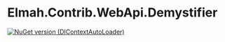 # Elmah.Contrib.WebApi.Demystifier

[![NuGet version (DIContextAutoLoader)](https://img.shields.io/nuget/v/DIContextAutoLoader.svg?style=flat-square)](https://www.nuget.org/packages/DIContextAutoLoader/)

<!--
ElmahExceptionLogger for WebAPI using [Ben.Demystifier](https://github.com/benaadams/Ben.Demystifier) for high performance understanding for stack traces

For more information about Ben.Demystifier: https://github.com/benaadams/Ben.Demystifier

# Package Manager

```
    Install-Package Elmah.Contrib.WebApi.Demystifier
```

# Usage
```csharp
public static class WebApiConfig
{
    public static void Register(HttpConfiguration config)
    {
        config.Services.Add(typeof(IExceptionLogger), new ElmahDemystifierExceptionLogger());
 
        ...
    }
}
```

# Acknowledgements
Just a copy of [elmah-contrib-webapi](https://github.com/rdingwall/elmah-contrib-webapi)'s [ElmahExceptionLogger](https://github.com/rdingwall/elmah-contrib-webapi/blob/master/src/Elmah.Contrib.WebApi/ElmahExceptionLogger.cs) using [Ben.Demystifier](https://github.com/benaadams/Ben.Demystifier)

# License

As a derivative work of elmah-contrib-webapi, this library is available under the same [MS-PL license](http://www.opensource.org/licenses/ms-pl).
-->
